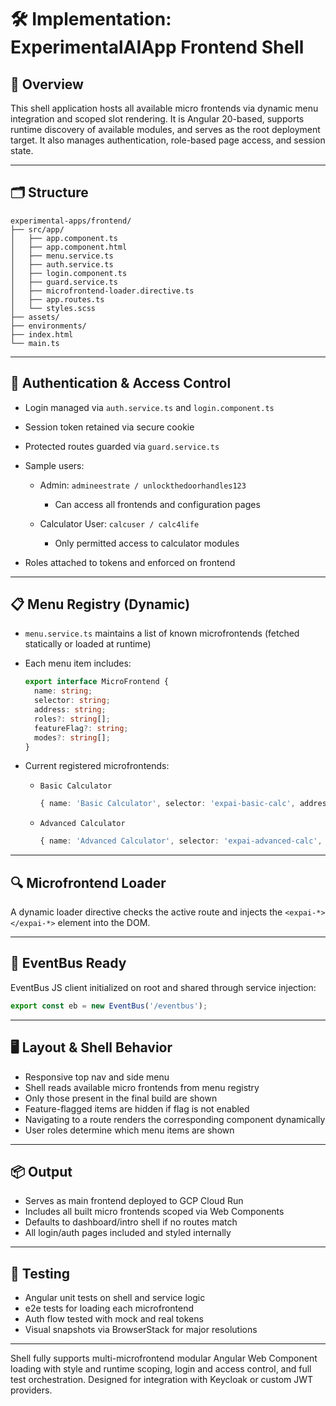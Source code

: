 # 🛠️ Implementation: ExperimentalAIApp Frontend Shell

## 🧭 Overview

This shell application hosts all available micro frontends via dynamic menu integration and scoped slot rendering. It is Angular 20-based, supports runtime discovery of available modules, and serves as the root deployment target. It also manages authentication, role-based page access, and session state.

---

## 🗂️ Structure

```
experimental-apps/frontend/
├── src/app/
│   ├── app.component.ts
│   ├── app.component.html
│   ├── menu.service.ts
│   ├── auth.service.ts
│   ├── login.component.ts
│   ├── guard.service.ts
│   ├── microfrontend-loader.directive.ts
│   ├── app.routes.ts
│   └── styles.scss
├── assets/
├── environments/
├── index.html
└── main.ts
```

---

## 🔐 Authentication & Access Control

* Login managed via `auth.service.ts` and `login.component.ts`
* Session token retained via secure cookie
* Protected routes guarded via `guard.service.ts`
* Sample users:

  * Admin: `admineestrate / unlockthedoorhandles123`

    * Can access all frontends and configuration pages
  * Calculator User: `calcuser / calc4life`

    * Only permitted access to calculator modules
* Roles attached to tokens and enforced on frontend

---

## 📋 Menu Registry (Dynamic)

* `menu.service.ts` maintains a list of known microfrontends (fetched statically or loaded at runtime)

* Each menu item includes:

  ```ts
  export interface MicroFrontend {
    name: string;
    selector: string;
    address: string;
    roles?: string[];
    featureFlag?: string;
    modes?: string[];
  }
  ```

* Current registered microfrontends:

  * `Basic Calculator`

    ```ts
    { name: 'Basic Calculator', selector: 'expai-basic-calc', address: 'expai.calculator.compute', roles: ['calculator'] }
    ```
  * `Advanced Calculator`

    ```ts
    { name: 'Advanced Calculator', selector: 'expai-advanced-calc', address: 'expai.advanced-calc.*', roles: ['calculator'] }
    ```

---

## 🔍 Microfrontend Loader

A dynamic loader directive checks the active route and injects the `<expai-*></expai-*>` element into the DOM.

---

## 🔌 EventBus Ready

EventBus JS client initialized on root and shared through service injection:

```ts
export const eb = new EventBus('/eventbus');
```

---

## 🖥️ Layout & Shell Behavior

* Responsive top nav and side menu
* Shell reads available micro frontends from menu registry
* Only those present in the final build are shown
* Feature-flagged items are hidden if flag is not enabled
* Navigating to a route renders the corresponding component dynamically
* User roles determine which menu items are shown

---

## 📦 Output

* Serves as main frontend deployed to GCP Cloud Run
* Includes all built micro frontends scoped via Web Components
* Defaults to dashboard/intro shell if no routes match
* All login/auth pages included and styled internally

---

## 🧪 Testing

* Angular unit tests on shell and service logic
* e2e tests for loading each microfrontend
* Auth flow tested with mock and real tokens
* Visual snapshots via BrowserStack for major resolutions

---

Shell fully supports multi-microfrontend modular Angular Web Component loading with style and runtime scoping, login and access control, and full test orchestration. Designed for integration with Keycloak or custom JWT providers.
